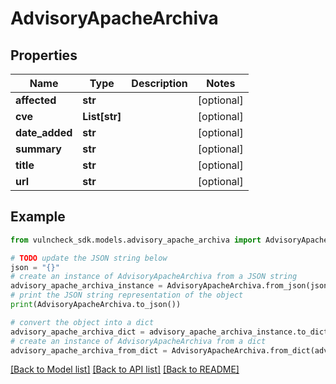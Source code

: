 # AdvisoryApacheArchiva


## Properties

Name | Type | Description | Notes
------------ | ------------- | ------------- | -------------
**affected** | **str** |  | [optional] 
**cve** | **List[str]** |  | [optional] 
**date_added** | **str** |  | [optional] 
**summary** | **str** |  | [optional] 
**title** | **str** |  | [optional] 
**url** | **str** |  | [optional] 

## Example

```python
from vulncheck_sdk.models.advisory_apache_archiva import AdvisoryApacheArchiva

# TODO update the JSON string below
json = "{}"
# create an instance of AdvisoryApacheArchiva from a JSON string
advisory_apache_archiva_instance = AdvisoryApacheArchiva.from_json(json)
# print the JSON string representation of the object
print(AdvisoryApacheArchiva.to_json())

# convert the object into a dict
advisory_apache_archiva_dict = advisory_apache_archiva_instance.to_dict()
# create an instance of AdvisoryApacheArchiva from a dict
advisory_apache_archiva_from_dict = AdvisoryApacheArchiva.from_dict(advisory_apache_archiva_dict)
```
[[Back to Model list]](../README.md#documentation-for-models) [[Back to API list]](../README.md#documentation-for-api-endpoints) [[Back to README]](../README.md)



